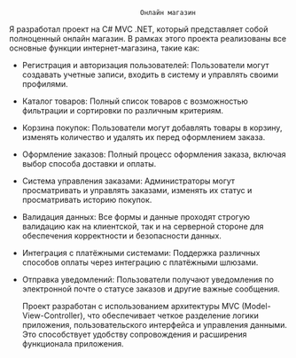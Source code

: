                                      Онлайн магазин
Я разработал проект на C# MVC .NET, который представляет собой полноценный онлайн магазин. В рамках этого проекта реализованы все основные функции интернет-магазина, такие как:

- Регистрация и авторизация пользователей: Пользователи могут создавать учетные записи, входить в систему и управлять своими профилями.
- Каталог товаров: Полный список товаров с возможностью фильтрации и сортировки по различным критериям.
- Корзина покупок: Пользователи могут добавлять товары в корзину, изменять количество и удалять их перед оформлением заказа.
- Оформление заказов: Полный процесс оформления заказа, включая выбор способа доставки и оплаты.
- Система управления заказами: Администраторы могут просматривать и управлять заказами, изменять их статус и просматривать историю покупок.
- Валидация данных: Все формы и данные проходят строгую валидацию как на клиентской, так и на серверной стороне для обеспечения корректности и безопасности данных.
- Интеграция с платёжными системами: Поддержка различных способов оплаты через интеграцию с платёжными шлюзами.
- Отправка уведомлений: Пользователи получают уведомления по электронной почте о статусе заказов и другие важные сообщения.


   Проект разработан с использованием архитектуры MVC (Model-View-Controller), что обеспечивает четкое разделение логики приложения, пользовательского интерфейса и управления данными. Это способствует удобству сопровождения и расширения функционала приложения.

